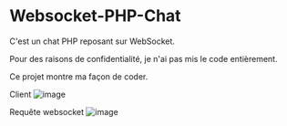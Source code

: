 # Websocket-PHP-Chat
C'est un chat PHP reposant sur WebSocket.

Pour des raisons de confidentialité, je n'ai pas mis le code entièrement.

Ce projet montre ma façon de coder.

Client
![image](https://user-images.githubusercontent.com/101027749/156906151-04b30d90-7b48-4512-9d2f-6e2ca016971a.png)

Requête websocket
![image](https://user-images.githubusercontent.com/101027749/156906175-95b13d55-4195-40bb-963e-664483a7c592.png)

